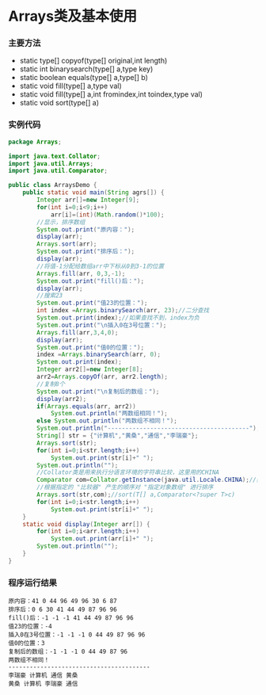 # Arrays类及基本使用


### 主要方法

- static type[] copyof(type[] original,int length)
- static int binarysearch(type[] a,type key)
- static boolean equals(type[] a,type[] b)
- static void fill(type[] a,type val)
- static void fill(type[] a,int fromindex,int toindex,type val)
- static void sort(type[] a)

<!--more-->
### 实例代码

```java
package Arrays;

import java.text.Collator;
import java.util.Arrays;
import java.util.Comparator;

public class ArraysDemo {
	public static void main(String agrs[]) {
		Integer arr[]=new Integer[9];
		for(int i=0;i<9;i++)
			arr[i]=(int)(Math.random()*100);
		//显示，排序数组
		System.out.print("原内容：");
		display(arr);
		Arrays.sort(arr);
		System.out.print("排序后：");
		display(arr);
		//将值-1分配给数组arr中下标从0到3-1的位置
		Arrays.fill(arr, 0,3,-1);
		System.out.print("fill()后：");
		display(arr);
		//搜索23
		System.out.print("值23的位置：");
		int index =Arrays.binarySearch(arr, 23);//二分查找
		System.out.print(index);//如果查找不到，index为负
		System.out.print("\n插入0在3号位置：");
		Arrays.fill(arr,3,4,0);
		display(arr);
		System.out.print("值0的位置：");
		index =Arrays.binarySearch(arr, 0);
		System.out.print(index);
		Integer arr2[]=new Integer[8];
		arr2=Arrays.copyOf(arr, arr2.length);
		//复制8个
		System.out.print("\n复制后的数组：");
		display(arr2);
		if(Arrays.equals(arr, arr2))
			System.out.println("两数组相同！");
		else System.out.println("两数组不相同！");
		System.out.println("----------------------------------------");
		String[] str = {"计算机","黄桑","通信","李瑞豪"};
		Arrays.sort(str);
		for(int i=0;i<str.length;i++)
			System.out.print(str[i]+" ");
		System.out.println("");
		//Collator类是用来执行分语言环境的字符串比较，这里用的CHINA
		Comparator com=Collator.getInstance(java.util.Locale.CHINA);//获取Comparator对象，参数表示按中文排序
		//根据指定的 "比较器" 产生的顺序对 "指定对象数组" 进行排序
		Arrays.sort(str,com);//sort(T[] a,Comparator<?super T>c)
		for(int i=0;i<str.length;i++)
			System.out.print(str[i]+" ");
	}
	static void display(Integer arr[]) {
		for(int i=0;i<arr.length;i++)
			System.out.print(arr[i]+" ");
		System.out.println("");
	}
}
```

### 程序运行结果
```
原内容：41 0 44 96 49 96 30 6 87 
排序后：0 6 30 41 44 49 87 96 96 
fill()后：-1 -1 -1 41 44 49 87 96 96 
值23的位置：-4
插入0在3号位置：-1 -1 -1 0 44 49 87 96 96 
值0的位置：3
复制后的数组：-1 -1 -1 0 44 49 87 96 
两数组不相同！
----------------------------------------
李瑞豪 计算机 通信 黄桑 
黄桑 计算机 李瑞豪 通信 
```

